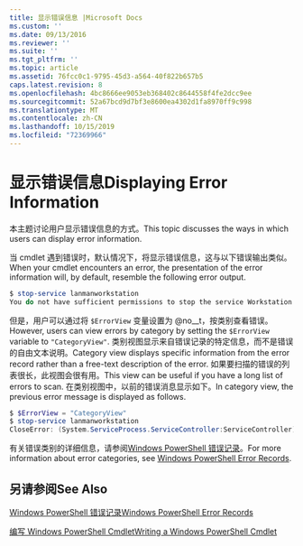 ```yaml
---
title: 显示错误信息 |Microsoft Docs
ms.custom: ''
ms.date: 09/13/2016
ms.reviewer: ''
ms.suite: ''
ms.tgt_pltfrm: ''
ms.topic: article
ms.assetid: 76fcc0c1-9795-45d3-a564-40f822b657b5
caps.latest.revision: 8
ms.openlocfilehash: 4bc8666ee9053eb368402c8644558f4fe2dcc9ee
ms.sourcegitcommit: 52a67bcd9d7bf3e8600ea4302d1fa8970ff9c998
ms.translationtype: MT
ms.contentlocale: zh-CN
ms.lasthandoff: 10/15/2019
ms.locfileid: "72369966"
---
```

# <a name="displaying-error-information"></a><span data-ttu-id="450db-102">显示错误信息</span><span class="sxs-lookup"><span data-stu-id="450db-102">Displaying Error Information</span></span>

<span data-ttu-id="450db-103">本主题讨论用户显示错误信息的方式。</span><span class="sxs-lookup"><span data-stu-id="450db-103">This topic discusses the ways in which users can display error information.</span></span>

<span data-ttu-id="450db-104">当 cmdlet 遇到错误时，默认情况下，将显示错误信息，这与以下错误输出类似。</span><span class="sxs-lookup"><span data-stu-id="450db-104">When your cmdlet encounters an error, the presentation of the error information will, by default, resemble the following error output.</span></span>

```powershell
$ stop-service lanmanworkstation
You do not have sufficient permissions to stop the service Workstation.
```

<span data-ttu-id="450db-105">但是，用户可以通过将 `$ErrorView` 变量设置为 @no__t，按类别查看错误。</span><span class="sxs-lookup"><span data-stu-id="450db-105">However, users can view errors by category by setting the `$ErrorView` variable to `"CategoryView"`.</span></span> <span data-ttu-id="450db-106">类别视图显示来自错误记录的特定信息，而不是错误的自由文本说明。</span><span class="sxs-lookup"><span data-stu-id="450db-106">Category view displays specific information from the error record rather than a free-text description of the error.</span></span> <span data-ttu-id="450db-107">如果要扫描的错误的列表很长，此视图会很有用。</span><span class="sxs-lookup"><span data-stu-id="450db-107">This view can be useful if you have a long list of errors to scan.</span></span> <span data-ttu-id="450db-108">在类别视图中，以前的错误消息显示如下。</span><span class="sxs-lookup"><span data-stu-id="450db-108">In category view, the previous error message is displayed as follows.</span></span>

```powershell
$ $ErrorView = "CategoryView"
$ stop-service lanmanworkstation
CloseError: (System.ServiceProcess.ServiceController:ServiceController) [stop-service], ServiceCommandException
```

<span data-ttu-id="450db-109">有关错误类别的详细信息，请参阅[Windows PowerShell 错误记录](./windows-powershell-error-records.md)。</span><span class="sxs-lookup"><span data-stu-id="450db-109">For more information about error categories, see [Windows PowerShell Error Records](./windows-powershell-error-records.md).</span></span>

## <a name="see-also"></a><span data-ttu-id="450db-110">另请参阅</span><span class="sxs-lookup"><span data-stu-id="450db-110">See Also</span></span>

[<span data-ttu-id="450db-111">Windows PowerShell 错误记录</span><span class="sxs-lookup"><span data-stu-id="450db-111">Windows PowerShell Error Records</span></span>](./windows-powershell-error-records.md)

[<span data-ttu-id="450db-112">编写 Windows PowerShell Cmdlet</span><span class="sxs-lookup"><span data-stu-id="450db-112">Writing a Windows PowerShell Cmdlet</span></span>](./writing-a-windows-powershell-cmdlet.md)
